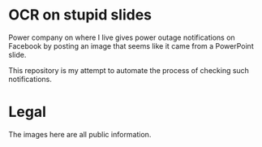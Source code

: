 # OCR on stupid slides

Power company on where I live gives power outage notifications on Facebook by posting an image that seems like it came from a PowerPoint slide.

This repository is my attempt to automate the process of checking such notifications.

# Legal

The images here are all public information.